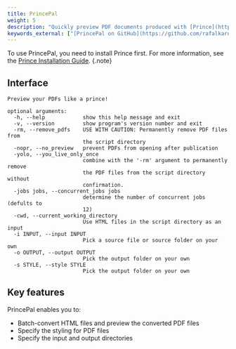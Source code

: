 ```yaml
---
title: PrincePal
weight: 5
description: "Quickly preview PDF documents produced with [Prince](https://www.princexml.com/)."
keywords_external: ["[PrincePal on GitHub](https://github.com/rafalkaron/princepal)", "[Prince Converter](https://www.princexml.com/)"]
---
```


To use PrincePal, you need to install Prince first. For more information, see the [Prince Installation Guide](https://www.princexml.com/doc/installing/).
{.note}

## Interface

```
Preview your PDFs like a prince!

optional arguments:
  -h, --help            show this help message and exit
  -v, --version         show program's version number and exit
  -rm, --remove_pdfs    USE WITH CAUTION: Permanently remove PDF files from
                        the script directory
  -nopr, --no_preview   prevent PDFs from opening after publication
  -yolo, --you_live_only_once
                        combine with the '-rm' argument to permanently remove
                        the PDF files from the script directory without
                        confirmation.
  -jobs jobs, --concurrent_jobs jobs
                        determine the number of concurrent jobs (defults to
                        12)
  -cwd, --current_working_directory
                        Use HTML files in the script directory as an input
  -i INPUT, --input INPUT
                        Pick a source file or source folder on your own
  -o OUTPUT, --output OUTPUT
                        Pick the output folder on your own
  -s STYLE, --style STYLE
                        Pick the output folder on your own
```

## Key features

PrincePal enables you to:

* Batch-convert HTML files and preview the converted PDF files
* Specify the styling for PDF files
* Specify the input and output directories
